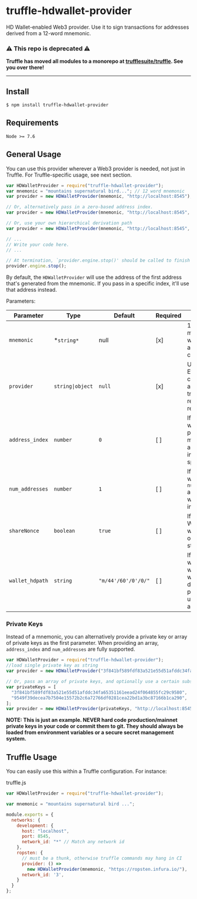 # truffle-hdwallet-provider
HD Wallet-enabled Web3 provider. Use it to sign transactions for addresses derived from a 12-word mnemonic.

### :warning: This repo is deprecated :warning:
**Truffle has moved all modules to a monorepo at [trufflesuite/truffle](https://github.com/trufflesuite/truffle). See you over there!**

-----------------------

## Install

```
$ npm install truffle-hdwallet-provider
```

## Requirements
```
Node >= 7.6
```

## General Usage

You can use this provider wherever a Web3 provider is needed, not just in Truffle. For Truffle-specific usage, see next section.

```javascript
var HDWalletProvider = require("truffle-hdwallet-provider");
var mnemonic = "mountains supernatural bird..."; // 12 word mnemonic
var provider = new HDWalletProvider(mnemonic, "http://localhost:8545");

// Or, alternatively pass in a zero-based address index.
var provider = new HDWalletProvider(mnemonic, "http://localhost:8545", 5);

// Or, use your own hierarchical derivation path
var provider = new HDWalletProvider(mnemonic, "http://localhost:8545", 5, 1, "m/44'/137'/0'/0/");

// ...
// Write your code here.
// ...

// At termination, `provider.engine.stop()' should be called to finish the process elegantly.
provider.engine.stop();
```

By default, the `HDWalletProvider` will use the address of the first address that's generated from the mnemonic. If you pass in a specific index, it'll use that address instead.

Parameters:

| Parameter | Type | Default | Required | Description |
| ------ | ---- | ------- | ----------- | ----------- |
| `mnemonic` | *`string*` | null | [x] | 12 word mnemonic which addresses are created from. |
| `provider` | `string\|object` | `null` | [x] | URI or Ethereum client to send all other non-transaction-related Web3 requests |
| `address_index` | `number` | `0` | [ ] | If specified, will tell the provider to manage the address at the index specified |
| `num_addresses` | `number` | `1` | [ ] | If specified, will create `number` addresses when instantiated |
| `shareNonce` | `boolean` | `true` | [ ] | If false, a new WalletProvider will track its own nonce-state |
| `wallet_hdpath` | `string` | `"m/44'/60'/0'/0/"` | [ ] | If specified, will tell the wallet engine what derivation path should use to derive addresses. |


### Private Keys

Instead of a mnemonic, you can alternatively provide a private key or array of private keys as the first parameter. When providing an array, `address_index` and `num_addresses` are fully supported.

```javascript
var HDWalletProvider = require("truffle-hdwallet-provider");
//load single private key as string
var provider = new HDWalletProvider("3f841bf589fdf83a521e55d51afddc34fa65351161eead24f064855fc29c9580", "http://localhost:8545");

// Or, pass an array of private keys, and optionally use a certain subset of addresses
var privateKeys = [
  "3f841bf589fdf83a521e55d51afddc34fa65351161eead24f064855fc29c9580",
  "9549f39decea7b7504e15572b2c6a72766df0281cea22bd1a3bc87166b1ca290",
];
var provider = new HDWalletProvider(privateKeys, "http://localhost:8545", 0, 2); //start at address_index 0 and load both addresses
```
**NOTE: This is just an example. NEVER hard code production/mainnet private keys in your code or commit them to git. They should always be loaded from environment variables or a secure secret management system.**

## Truffle Usage

You can easily use this within a Truffle configuration. For instance:

truffle.js
```javascript
var HDWalletProvider = require("truffle-hdwallet-provider");

var mnemonic = "mountains supernatural bird ...";

module.exports = {
  networks: {
    development: {
      host: "localhost",
      port: 8545,
      network_id: "*" // Match any network id
    },
    ropsten: {
      // must be a thunk, otherwise truffle commands may hang in CI
      provider: () =>
        new HDWalletProvider(mnemonic, "https://ropsten.infura.io/"),
      network_id: '3',
    }
  }
};
```
